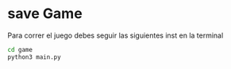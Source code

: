 # save Game
Para correr el juego debes seguir las siguientes inst en la terminal

```sh
cd game 
python3 main.py
```
